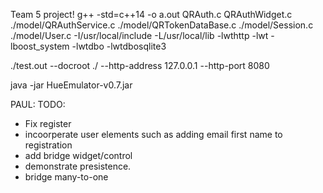 Team 5 project!
g++ -std=c++14 -o a.out QRAuth.c QRAuthWidget.c ./model/QRAuthService.c ./model/QRTokenDataBase.c ./model/Session.c ./model/User.c -I/usr/local/include -L/usr/local/lib -lwthttp -lwt -lboost_system -lwtdbo -lwtdbosqlite3

./test.out --docroot ./ --http-address 127.0.0.1 --http-port 8080

java -jar HueEmulator-v0.7.jar


PAUL:
TODO:
- Fix register
- incoorperate user elements such as adding email first name to registration
- add bridge widget/control
- demonstrate presistence.
- bridge many-to-one